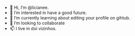 - 👋 Hi, I’m @licianee.
- 👀 I’m interested in have a good future.
- 🌱 I’m currently learning about editing your profile on gihtub.
- 💞️ I’m looking to collaborate 
- 📫 I live in doi vizinhos.

<!---
licianee/licianee is a ✨ special ✨ repository because its `README.md` (this file) appears on your GitHub profile.
You can click the Preview link to take a look at your changes.
--->
